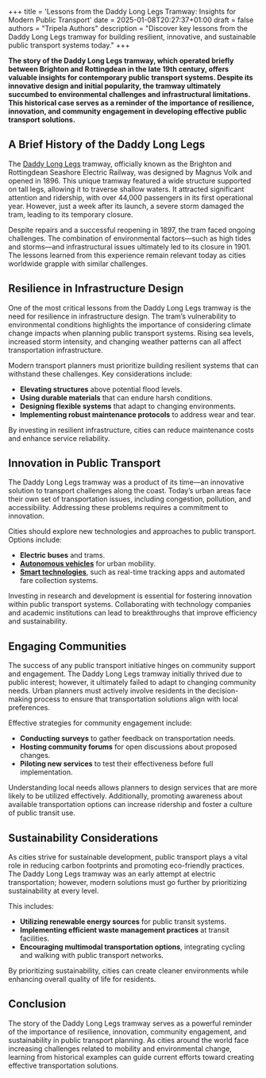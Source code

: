 +++
title = 'Lessons from the Daddy Long Legs Tramway: Insights for Modern Public Transport'
date = 2025-01-08T20:27:37+01:00
draft = false
authors = "Tripela Authors"
description = "Discover key lessons from the Daddy Long Legs tramway for building resilient, innovative, and sustainable public transport systems today."
+++

**The story of the Daddy Long Legs tramway, which operated briefly between Brighton and Rottingdean in the late 19th century, offers valuable insights for contemporary public transport systems. Despite its innovative design and initial popularity, the tramway ultimately succumbed to environmental challenges and infrastructural limitations. This historical case serves as a reminder of the importance of resilience, innovation, and community engagement in developing effective public transport solutions.**

## A Brief History of the Daddy Long Legs

The [Daddy Long Legs](https://blog.railwaymuseum.org.uk/daddy-long-legs-a-weird-and-wonderful-railway/) tramway, officially known as the Brighton and Rottingdean Seashore Electric Railway, was designed by Magnus Volk and opened in 1896. This unique tramway featured a wide structure supported on tall legs, allowing it to traverse shallow waters. It attracted significant attention and ridership, with over 44,000 passengers in its first operational year. However, just a week after its launch, a severe storm damaged the tram, leading to its temporary closure.

Despite repairs and a successful reopening in 1897, the tram faced ongoing challenges. The combination of environmental factors—such as high tides and storms—and infrastructural issues ultimately led to its closure in 1901. The lessons learned from this experience remain relevant today as cities worldwide grapple with similar challenges.

## Resilience in Infrastructure Design

One of the most critical lessons from the Daddy Long Legs tramway is the need for resilience in infrastructure design. The tram’s vulnerability to environmental conditions highlights the importance of considering climate change impacts when planning public transport systems. Rising sea levels, increased storm intensity, and changing weather patterns can all affect transportation infrastructure.

Modern transport planners must prioritize building resilient systems that can withstand these challenges. Key considerations include:
- **Elevating structures** above potential flood levels.
- **Using durable materials** that can endure harsh conditions.
- **Designing flexible systems** that adapt to changing environments.
- **Implementing robust maintenance protocols** to address wear and tear.

By investing in resilient infrastructure, cities can reduce maintenance costs and enhance service reliability.

## Innovation in Public Transport

The Daddy Long Legs tramway was a product of its time—an innovative solution to transport challenges along the coast. Today’s urban areas face their own set of transportation issues, including congestion, pollution, and accessibility. Addressing these problems requires a commitment to innovation.

Cities should explore new technologies and approaches to public transport. Options include:
- **Electric buses** and trams.
- **[Autonomous vehicles](https://blog.tripela.net/blog/2024-12-08-autonomous-public-transportation/)** for urban mobility.
- **[Smart technologies](https://blog.tripela.net/blog/2024-11-25-public-transportation-innovations/)**, such as real-time tracking apps and automated fare collection systems.

Investing in research and development is essential for fostering innovation within public transport systems. Collaborating with technology companies and academic institutions can lead to breakthroughs that improve efficiency and sustainability.

## Engaging Communities

The success of any public transport initiative hinges on community support and engagement. The Daddy Long Legs tramway initially thrived due to public interest; however, it ultimately failed to adapt to changing community needs. Urban planners must actively involve residents in the decision-making process to ensure that transportation solutions align with local preferences.

Effective strategies for community engagement include:
- **Conducting surveys** to gather feedback on transportation needs.
- **Hosting community forums** for open discussions about proposed changes.
- **Piloting new services** to test their effectiveness before full implementation.

Understanding local needs allows planners to design services that are more likely to be utilized effectively. Additionally, promoting awareness about available transportation options can increase ridership and foster a culture of public transit use.

## Sustainability Considerations

As cities strive for sustainable development, public transport plays a vital role in reducing carbon footprints and promoting eco-friendly practices. The Daddy Long Legs tramway was an early attempt at electric transportation; however, modern solutions must go further by prioritizing sustainability at every level.

This includes:
- **Utilizing renewable energy sources** for public transit systems.
- **Implementing efficient waste management practices** at transit facilities.
- **Encouraging multimodal transportation options**, integrating cycling and walking with public transport networks.

By prioritizing sustainability, cities can create cleaner environments while enhancing overall quality of life for residents.

## Conclusion

The story of the Daddy Long Legs tramway serves as a powerful reminder of the importance of resilience, innovation, community engagement, and sustainability in public transport planning. As cities around the world face increasing challenges related to mobility and environmental change, learning from historical examples can guide current efforts toward creating effective transportation solutions.

